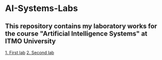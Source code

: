 # AI-Systems-Labs
This repository contains my laboratory works for the course "Artificial Intelligence Systems" at ITMO University
---
[1. First lab](https://github.com/okrikunof/AI-Systems-Labs/tree/main/First-lab)
[2. Second lab](https://github.com/okrikunof/AI-Systems-Labs/tree/main/Second-lab)
